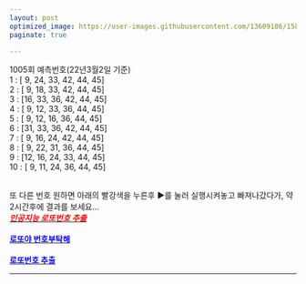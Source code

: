 ```yaml
---
layout: post
optimized_image: https://user-images.githubusercontent.com/13609186/158835080-a034c049-d33e-4cd5-8f5a-d7ed4e4a57d3.jpg
paginate: true

---
```

1005회 예측번호(22년3월2일 기준) <br>
 1 : [ 9, 24, 33, 42, 44, 45] <br>
 2 : [ 9, 18, 33, 42, 44, 45] <br>
 3 : [16, 33, 36, 42, 44, 45] <br>
 4 : [ 9, 12, 33, 36, 44, 45] <br>
 5 : [ 9, 12, 16, 36, 44, 45] <br>
 6 : [31, 33, 36, 42, 44, 45] <br>
 7 : [ 9, 16, 24, 42, 44, 45] <br>
 8 : [ 9, 22, 31, 36, 44, 45] <br>
 9 : [12, 16, 24, 33, 44, 45] <br>
10 : [ 9, 11, 24, 36, 44, 45] <br>
<br>

또 다른 번호 원하면 아래의 빨강색을 누른후 ▶를 눌러 실행시켜놓고 빠져나갔다가, 약 2시간후에 결과를 보세요...<br>
[<span style="color:red">***인공지능 로또번호 추출***</span>](https://colab.research.google.com/drive/1UShooYJlTse2cZNwSzU2du7PTSc9FyIG) <br>
<br>
[<span style="color:blue">**로또야 번호부탁해**</span>](https://drive.google.com/file/d/1Tybb1sLFuLB1Ru1RnEdF4gVJSW3McKev/view?usp=sharing) <br>
<br>
[<span style="color:blue">**로또번호 추출**</span>](https://anminam.github.io/antto/) <br>

---

